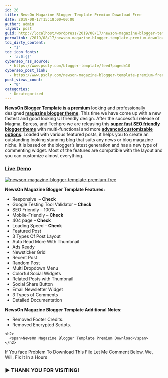 ```yaml
---
id: 26
title: NewsOn Magazine Blogger Template Premium Download Free
date: 2019-08-17T15:18:00+00:00
author: admin
layout: post
guid: http://localhost/wordpress/2019/08/17/newson-magazine-blogger-template-premium-download-free/
permalink: /2019/08/17/newson-magazine-blogger-template-premium-download-free/
tdc_dirty_content:
  - "1"
tdc_icon_fonts:
  - 'a:0:{}'
cyberseo_rss_source:
  - https://www.psdly.com/blogger-template/feed?paged=10
cyberseo_post_link:
  - https://www.psdly.com/newson-magazine-blogger-template-premium-free
post_views_count:
  - "0"
categories:
  - Uncategorized
---
```

<div dir="ltr" readability="7.9657534246575">
  <div class="separator">
    <span><b><a href="https://www.psdly.com/2019/08/newson-magazine-blogger-template-premium-free.html" target="_blank" rel="noopener noreferrer">NewsOn Blogger Template is a premium</a></b></span><span><span> looking and professionally designed </span><b><span><a href="https://www.psdly.com/2019/08/newson-magazine-blogger-template-premium-free.html" target="_blank" rel="noopener noreferrer">magazine blogger theme</a></span></b><span>. This time we have come up with a new fastest and good looking UI friendly design. After the successful release of Magma, Bpress, and Techpro we are releasing this </span><b><span><a href="https://www.psdly.com/2019/08/newson-magazine-blogger-template-premium-free.html" target="_blank" rel="noopener noreferrer">super fast SEO friendly blogger theme</a></span></b><span> with multi-functional and more </span><b><span><a href="https://www.psdly.com/2019/08/newson-magazine-blogger-template-premium-free.html" target="_blank" rel="noopener noreferrer">advanced customizable options</a></span></b><span>. Loaded with various featured posts, it helps you to create an outstanding looking stunning blog that suits any news or blog magazine niche. It is based on the blogger’s latest generation and has a new type of commenting widget. Most of the features are compatible with the layout and you can customize almost everything.</span></span>
  </div>
  
  <h3>
    <span><a href="https://newson-templatesyard.blogspot.com/" target="_blank" rel="noopener noreferrer nofollow">Live Demo</a></span>
  </h3>
  
  <div class="separator">
    <a href="https://i1.wp.com/www.psdly.com/wp-content/uploads/2019/08/NewsOn-Magazine-Blogger-Template-Premium-Download-Free-1.jpg?ssl=1" data-elementor-open-lightbox="no"><img title="newson-magazine-blogger-template-premium-free" src="https://i1.wp.com/www.psdly.com/wp-content/uploads/2019/08/NewsOn-Magazine-Blogger-Template-Premium-Download-Free-1.jpg?ssl=1" alt="newson-magazine-blogger-template-premium-free" border="0" data-original-height="365" data-original-width="640" data-recalc-dims="1" /></a>
  </div>
  
  <p>
    <span><b>NewsOn Magazine Blogger Template Features:</b></span>
  </p>
  
  <ul>
    <li>
      <span><span>Responsive&nbsp; – </span><b><span>Check</span></b></span>
    </li>
    <li>
      <span><span>Google Testing Tool Validator – </span><b><span>Check</span></b></span>
    </li>
    <li>
      <span>SEO Friendly – 100%</span>
    </li>
    <li>
      <span><span>Mobile-Friendly – </span><b><span>Check</span></b></span>
    </li>
    <li>
      <span><span>404 page – </span><b><span>Check</span></b></span>
    </li>
    <li>
      <span><span>Loading Speed – </span><b><span>Check</span></b></span>
    </li>
    <li>
      <span>Featured Post</span>
    </li>
    <li>
      <span>3 Types Of Post Layout</span>
    </li>
    <li>
      <span>Auto Read More With Thumbnail</span>
    </li>
    <li>
      <span>Ads Ready</span>
    </li>
    <li>
      <span>Newsticker Grid</span>
    </li>
    <li>
      <span>Recent Post</span>
    </li>
    <li>
      <span>Random Post</span>
    </li>
    <li>
      <span>Multi Dropdown Menu</span>
    </li>
    <li>
      <span>Colorful Social Widgets</span>
    </li>
    <li>
      <span>Related Posts with Thumbnail</span>
    </li>
    <li>
      <span>Social Share Button</span>
    </li>
    <li>
      <span>Email Newsletter Widget</span>
    </li>
    <li>
      <span>3 Types of Comments&nbsp;</span>
    </li>
    <li>
      <span>Detailed Documentation</span>
    </li>
  </ul>
  
  <p>
    <span><b>NewsOn Magazine Blogger Template Additional Notes:</b></span>
  </p>
  
  <div>
    <ul>
      <li>
        <span>Removed Footer Credits.</span>
      </li>
      <li>
        <span>Removed Encrypted Scripts.</span>
      </li>
    </ul>
    
    <h2>
      <span>NewsOn Magazine Blogger Template Premium Download</span>
    </h2>
  </div>
</div>

<span>If You face Problem To Download This File Let Me Comment Below. We, Will, Fix It In a Hours</span>

### <span>► THANK YOU FOR VISITING!</span>